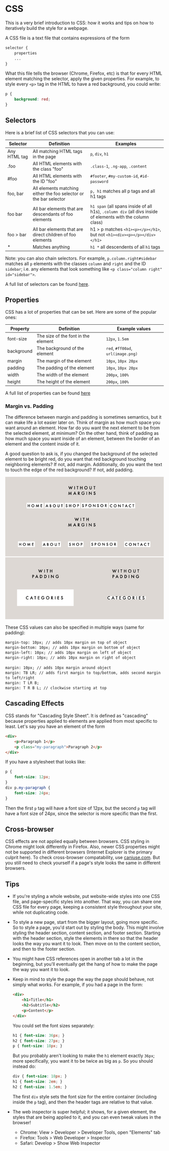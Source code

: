 CSS
===

This is a very brief introduction to CSS: how it works and tips on how to iteratively build the style for a webpage.

A CSS file is a text file that contains expressions of the form

```css
selector {
    properties
    ...
}
```

What this file tells the browser (Chrome, Firefox, etc) is that for every HTML element matching the selector, apply the given properties. For example, to style every `<p>` tag in the HTML to have a red background, you could write:

```css
p {
    background: red;
}
```

## Selectors

Here is a brief list of CSS selectors that you can use:

| Selector | Definition | Examples |
| -------- | ---------- | -------- |
| Any HTML tag | All matching HTML tags in the page | `p`, `div`, `h1` |
| .foo | All HTML elements with the class "foo" | `.class-1`, `.ng-app`, `.content` |
| #foo | All HTML elements with the ID "foo" | `#footer`, `#my-custom-id`, `#id-password` |
| foo, bar | All elements matching either the foo selector or the bar selector | `p, h1` matches all p tags and all h1 tags |
| foo bar | All bar elements that are descendants of foo elements | `h1 span` (all spans inside of all h1s), `.column div` (all divs inside of elements with the column class) |
| foo > bar | All bar elements that are direct children of foo elements | h1 > p matches `<h1><p></p></h1>`, but not `<h1><div><p></p></div></h1>` |
| * | Matches anything | `h1 *` all descendents of all `h1` tags |

Note: you can also chain selectors. For example, `p.column.right#sidebar` matches all `p` elements with the classes `column` and `right` and the ID `sidebar`; i.e. any elements that look something like `<p class="column right" id="sidebar">`.

A full list of selectors can be found [here](https://www.w3schools.com/cssref/css_selectors.asp).

## Properties

CSS has a lot of properties that can be set. Here are some of the popular ones:

| Property | Definition | Example values |
| -------- | ---------- | -------------- |
| font-size | The size of the font in the element | `12px`, `1.5em` |
| background | The background of the element | `red`, `#ff00ad`, `url(image.png)` |
| margin | The margin of the element | `10px`, `10px 20px` |
| padding | The padding of the element | `10px`, `10px 20px` |
| width | The width of the element | `200px`, `100%` |
| height | The height of the element | `200px`, `100%` |

A full list of properties can be found [here](https://www.w3schools.com/cssref/)

### Margin vs. Padding

The difference between margin and padding is sometimes semantics, but it can make life a lot easier later on. Think of margin as how much space you want around an element. How far do you want the next element to be from the selected element, at minimum? On the other hand, think of padding as how much space you want inside of an element, between the border of an element and the content inside of it.

A good question to ask is, if you changed the background of the selected element to be bright red, do you want that red background touching neighboring elements? If not, add margin. Additionally, do you want the text to touch the edge of the red background? If not, add padding.

![margin diagram](css-margin.jpg)
![padding diagram](css-padding.png)

These CSS values can also be specified in multiple ways (same for padding):

```
margin-top: 10px; // adds 10px margin on top of object
margin-bottom: 10px; // adds 10px margin on bottom of object
margin-left: 10px; // adds 10px margin on left of object
margin-right: 10px; // adds 10px margin on right of object

margin: 10px; // adds 10px margin around object
margin: TB LR; // adds first margin to top/bottom, adds second margin to left/right
margin: T LR B;
margin: T R B L; // clockwise starting at top
```

## Cascading Effects

CSS stands for "Cascading Style Sheet". It is defined as "cascading" because properties applied to elements are applied from most specific to least. Let's say you have an element of the form

```html
<div>
    <p>Paragraph 1</p>
    <p class="my-paragraph">Paragraph 2</p>
</div>
```

If you have a stylesheet that looks like:

```css
p {
    font-size: 12px;
}
div p.my-paragraph {
    font-size: 24px;
}
```

Then the first `p` tag will have a font size of 12px, but the second `p` tag will have a font size of 24px, since the selector is more specific than the first.

## Cross-browser

CSS effects are not applied equally between browsers. CSS styling in Chrome might look differently in Firefox. Also, newer CSS properties might not be supported in different browsers (Internet Explorer is the primary culprit here). To check cross-browser compatability, use [caniuse.com](http://caniuse.com). But you still need to check yourself if a page's style looks the same in different browsers.

## Tips

- If you're styling a whole website, put website-wide styles into one CSS file, and page-specific styles into another. That way, you can share one CSS file for every page, keeping a consistent style throughout your site, while not duplicating code.

- To style a new page, start from the bigger layout, going more specific. So to style a page, you'd start out by styling the body. This might involve styling the header section, content section, and footer section. Starting with the header section, style the elements in there so that the header looks the way you want it to look. Then move on to the content section, and then to the footer section.

- You might have CSS references open in another tab a lot in the beginning, but you'll eventually get the hang of how to make the page the way you want it to look.

- Keep in mind to style the page the way the page should behave, not simply what works. For example, if you had a page in the form:

    ```html
    <div>
        <h1>Title</h1>
        <h2>Subtitle</h2>
        <p>Content</p>
    </div>
    ```

    You could set the font sizes separately:

    ```css
    h1 { font-size: 36px; }
    h2 { font-size: 27px; }
    p { font-size: 18px; }
    ```

    But you probably aren't looking to make the `h1` element exactly `36px`; more specifically, you want it to be twice as big as `p`. So you should instead do:

    ```css
    div { font-size: 18px; }
    h1 { font-size: 2em; }
    h2 { font-size: 1.5em; }
    ```

    The first `div` style sets the font size for the entire container (including inside the `p` tag), and then the header tags are relative to that value.

- The web inspector is super helpful; it shows, for a given element, the styles that are being applied to it, and you can even tweak values in the browser!

    - Chrome: View > Developer > Developer Tools, open "Elements" tab
    - Firefox: Tools > Web Developer > Inspector
    - Safari: Develop > Show Web Inspector

